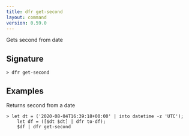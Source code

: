 ```yaml
---
title: dfr get-second
layout: command
version: 0.59.0
---
```


Gets second from date

## Signature

```> dfr get-second ```

## Examples

Returns second from a date
```shell
> let dt = ('2020-08-04T16:39:18+00:00' | into datetime -z 'UTC');
    let df = ([$dt $dt] | dfr to-df);
    $df | dfr get-second
```


